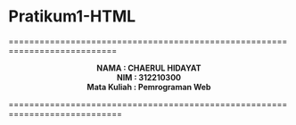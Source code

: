 # Pratikum1-HTML

===========================================================================<br>
<p align="center">
  <b>NAMA          :  CHAERUL HIDAYAT</b> <br>
  <b>NIM           :  312210300</b> <br>
  <b>Mata Kuliah   :  Pemrograman Web</b>
</p>
============================================================================<br>
